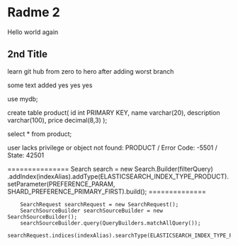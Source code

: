 # Radme 2

Hello world again

## 2nd Title

learn git hub from zero to hero after adding worst branch

some text added yes yes yes

use mydb;

create table product(
id int PRIMARY KEY,
name varchar(20),
description varchar(100),
price decimal(8,3) 
);

select * from product;

user lacks privilege or object not found: PRODUCT / Error Code: -5501 / State: 42501

===============
Search search = new Search.Builder(filterQuery)
                .addIndex(indexAlias).addType(ELASTICSEARCH_INDEX_TYPE_PRODUCT).setParameter(PREFERENCE_PARAM, SHARD_PREFERENCE_PRIMARY_FIRST).build();
        ==============
		
        SearchRequest searchRequest = new SearchRequest(); 
        SearchSourceBuilder searchSourceBuilder = new SearchSourceBuilder(); 
        searchSourceBuilder.query(QueryBuilders.matchAllQuery()); 
        searchRequest.indices(indexAlias).searchType(ELASTICSEARCH_INDEX_TYPE_PRODUCT).source(searchSourceBuilder);